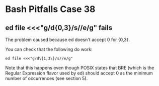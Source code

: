 # Bash Pitfalls Case 38
## ed file <<<"g/d\{0,3\}/s//e/g" fails

The problem caused because ed doesn't accept 0 for \{0,3\}.

You can check that the following do work:

```shell
ed file <<<"g/d\{1,3\}/s//e/g"
```

Note that this happens even though POSIX states that BRE (which is the Regular Expression flavor used by ed) should accept 0 as the minimum number of occurrences (see section 5).